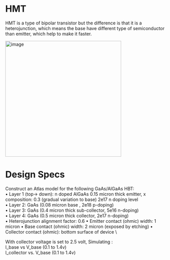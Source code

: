 # HMT

HMT is a type of bipolar transistor but the difference is that it is a heterojunction, which means the base have different type of semiconductor than emitter, which help to make it faster. 

<img width="364" alt="image" src="https://user-images.githubusercontent.com/66625688/84594181-7eedff80-ae1e-11ea-9afc-750e3e0f58d3.png">

# Design Specs
Construct an Atlas model for the following GaAs/AlGaAs HBT:\
•	Layer 1 (top-> down): n doped AlGaAs 0.15 micron thick emitter, x composition: 0.3 (gradual variation to base) 2e17 n doping level \
•	Layer 2: GaAs (0.08 micron base , 2e18 p-doping) \
•	Layer 3: GaAs (0.4 micron thick sub-collector, 5e16 n-doping) \
•	Layer 4: GaAs (0.5 micron thick collector, 2e17 n-doping) \
•	Heterojunction alignment factor: 0.6
•	Emitter contact (ohmic) width: 1 micron
•	Base contact (ohmic) width:  2 micron (exposed by etching)
•	Collector contact (ohmic): bottom surface of device \

With collector voltage is set to 2.5 volt, Simulating : \
I_base vs V_base (0.1 to 1.4v) \
I_collector vs. V_base (0.1 to 1.4v)
